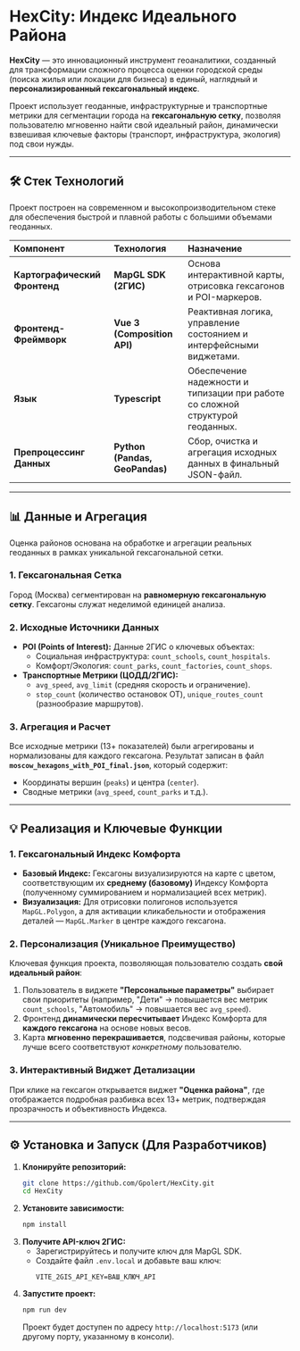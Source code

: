 # HexCity: Индекс Идеального Района

**HexCity** — это инновационный инструмент геоаналитики, созданный для трансформации сложного процесса оценки городской среды (поиска жилья или локации для бизнеса) в единый, наглядный и **персонализированный гексагональный индекс**.

Проект использует геоданные, инфраструктурные и транспортные метрики для сегментации города на **гексагональную сетку**, позволяя пользователю мгновенно найти свой идеальный район, динамически взвешивая ключевые факторы (транспорт, инфраструктура, экология) под свои нужды.

---

## 🛠️ Стек Технологий

Проект построен на современном и высокопроизводительном стеке для обеспечения быстрой и плавной работы с большими объемами геоданных.

| Компонент | Технология | Назначение |
| :--- | :--- | :--- |
| **Картографический Фронтенд** | **MapGL SDK (2ГИС)** | Основа интерактивной карты, отрисовка гексагонов и POI-маркеров. |
| **Фронтенд-Фреймворк** | **Vue 3 (Composition API)** | Реактивная логика, управление состоянием и интерфейсными виджетами. |
| **Язык** | **Typescript** | Обеспечение надежности и типизации при работе со сложной структурой геоданных. |
| **Препроцессинг Данных** | **Python (Pandas, GeoPandas)** | Сбор, очистка и агрегация исходных данных в финальный JSON-файл. |

---

## 📊 Данные и Агрегация

Оценка районов основана на обработке и агрегации реальных геоданных в рамках уникальной гексагональной сетки.

### 1. Гексагональная Сетка

Город (Москва) сегментирован на **равномерную гексагональную сетку**. Гексагоны служат неделимой единицей анализа.

### 2. Исходные Источники Данных

* **POI (Points of Interest):** Данные 2ГИС о ключевых объектах:
    * Социальная инфраструктура: `count_schools`, `count_hospitals`.
    * Комфорт/Экология: `count_parks`, `count_factories`, `count_shops`.
* **Транспортные Метрики (ЦОДД/2ГИС):**
    * `avg_speed`, `avg_limit` (средняя скорость и ограничение).
    * `stop_count` (количество остановок ОТ), `unique_routes_count` (разнообразие маршрутов).

### 3. Агрегация и Расчет

Все исходные метрики (13+ показателей) были агрегированы и нормализованы для каждого гексагона. Результат записан в файл **`moscow_hexagons_with_POI_final.json`**, который содержит:
* Координаты вершин (`peaks`) и центра (`center`).
* Сводные метрики (`avg_speed`, `count_parks` и т.д.).

---

## 💡 Реализация и Ключевые Функции

### 1. Гексагональный Индекс Комфорта

* **Базовый Индекс:** Гексагоны визуализируются на карте с цветом, соответствующим их **среднему (базовому)** Индексу Комфорта (полученному суммированием и нормализацией всех метрик).
* **Визуализация:** Для отрисовки полигонов используется `MapGL.Polygon`, а для активации кликабельности и отображения деталей — `MapGL.Marker` в центре каждого гексагона.

### 2. Персонализация (Уникальное Преимущество)

Ключевая функция проекта, позволяющая пользователю создать **свой идеальный район**:

1.  Пользователь в виджете **"Персональные параметры"** выбирает свои приоритеты (например, "Дети" -> повышается вес метрик `count_schools`, "Автомобиль" -> повышается вес `avg_speed`).
2.  Фронтенд **динамически пересчитывает** Индекс Комфорта для **каждого гексагона** на основе новых весов.
3.  Карта **мгновенно перекрашивается**, подсвечивая районы, которые лучше всего соответствуют *конкретному* пользователю.

### 3. Интерактивный Виджет Детализации

При клике на гексагон открывается виджет **"Оценка района"**, где отображается подробная разбивка всех 13+ метрик, подтверждая прозрачность и объективность Индекса.

---

## ⚙️ Установка и Запуск (Для Разработчиков)

1.  **Клонируйте репозиторий:**
    ```bash
    git clone https://github.com/Gpolert/HexCity.git
    cd HexCity
    ```
2.  **Установите зависимости:**
    ```bash
    npm install
    ```
3.  **Получите API-ключ 2ГИС:**
    * Зарегистрируйтесь и получите ключ для MapGL SDK.
    * Создайте файл `.env.local` и добавьте ваш ключ:
        ```
        VITE_2GIS_API_KEY=ВАШ_КЛЮЧ_API
        ```
4.  **Запустите проект:**
    ```bash
    npm run dev
    ```
    Проект будет доступен по адресу `http://localhost:5173` (или другому порту, указанному в консоли).
